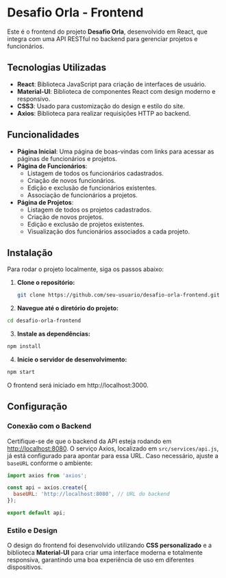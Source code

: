 # Desafio Orla - Frontend

Este é o frontend do projeto **Desafio Orla**, desenvolvido em React, que integra com uma API RESTful no backend para gerenciar projetos e funcionários.

## Tecnologias Utilizadas

- **React**: Biblioteca JavaScript para criação de interfaces de usuário.
- **Material-UI**: Biblioteca de componentes React com design moderno e responsivo.
- **CSS3**: Usado para customização do design e estilo do site.
- **Axios**: Biblioteca para realizar requisições HTTP ao backend.

## Funcionalidades

- **Página Inicial**: Uma página de boas-vindas com links para acessar as páginas de funcionários e projetos.
- **Página de Funcionários**:
  - Listagem de todos os funcionários cadastrados.
  - Criação de novos funcionários.
  - Edição e exclusão de funcionários existentes.
  - Associação de funcionários a projetos.
- **Página de Projetos**:
  - Listagem de todos os projetos cadastrados.
  - Criação de novos projetos.
  - Edição e exclusão de projetos existentes.
  - Visualização dos funcionários associados a cada projeto.

## Instalação

Para rodar o projeto localmente, siga os passos abaixo:

1. **Clone o repositório:**

   ```bash
   git clone https://github.com/seu-usuario/desafio-orla-frontend.git
   ```

2. **Navegue até o diretório do projeto:**

```bash
cd desafio-orla-frontend
```

3. **Instale as dependências:**

```bash
npm install
```

4. **Inicie o servidor de desenvolvimento:**

```bash
npm start
```

O frontend será iniciado em http://localhost:3000.

## Configuração

### Conexão com o Backend

Certifique-se de que o backend da API esteja rodando em [http://localhost:8080](http://localhost:8080). O serviço Axios, localizado em `src/services/api.js`, já está configurado para apontar para essa URL. Caso necessário, ajuste a `baseURL` conforme o ambiente:

```js
import axios from 'axios';

const api = axios.create({
  baseURL: 'http://localhost:8080', // URL do backend
});

export default api;
```

### Estilo e Design

O design do frontend foi desenvolvido utilizando **CSS personalizado** e a biblioteca **Material-UI** para criar uma interface moderna e totalmente responsiva, garantindo uma boa experiência de uso em diferentes dispositivos.

